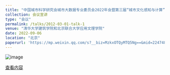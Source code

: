 ```yaml
---
title: "中国城市科学研究会城市大数据专业委员会2022年会暨第三届“城市文化感知与计算”学术研讨会"
collection: 会议宣讲
type: "会议"
permalink: /talks/2012-03-01-talk-1
venue: "清华大学建筑学院和北京联合大学应用文理学院"
date: 2022-09-06
location: "北京"
paperurl: 'https://mp.weixin.qq.com/s?__biz=MzkxOTQyMTQ5Ng==&mid=2247483977&idx=2&sn=66859e113f7125303dc4a8124c05bd26&chksm=c1a3151ef6d49c080aa77fab1254edf81929eccf4f81075bb6026c1c26649d1c636ecbba2a4a#rd'
---
```

![image](https://user-images.githubusercontent.com/33396220/200170548-fc2c7f47-c459-4f57-bff7-3be340b1375f.png)

[查看内容](https://mp.weixin.qq.com/s?__biz=MzkxOTQyMTQ5Ng==&mid=2247483977&idx=2&sn=66859e113f7125303dc4a8124c05bd26&chksm=c1a3151ef6d49c080aa77fab1254edf81929eccf4f81075bb6026c1c26649d1c636ecbba2a4a#rd)
